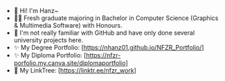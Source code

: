 - 👋 Hi! I'm Hanz~
- 👨‍🎨 Fresh graduate majoring in Bachelor in Computer Science (Graphics & Multimedia Software) with Honours.
- 🌱 I'm not really familiar with GitHub and have only done several university projects here.
- ✨ My Degree Portfolio: [https://nhanz01.github.io/NFZR_Portfolio/]
- ✨ My Diploma Portfolio: [https://nfzr-porfolio.my.canva.site/diplomaportfolio]
- 🌱 My LinkTree: [https://linktr.ee/nfzr_work]

<!---
NHanz01/NHanz01 is a ✨ special ✨ repository because its `README.md` (this file) appears on your GitHub profile.
You can click the Preview link to take a look at your changes.
--->
